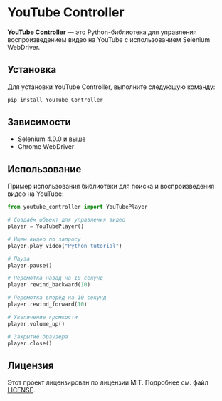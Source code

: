 
# YouTube Controller

**YouTube Controller** — это Python-библиотека для управления воспроизведением видео на YouTube с использованием Selenium WebDriver.

## Установка

Для установки YouTube Controller, выполните следующую команду:

```bash
pip install YouTube_Controller
```

## Зависимости

- Selenium 4.0.0 и выше
- Chrome WebDriver

## Использование

Пример использования библиотеки для поиска и воспроизведения видео на YouTube:

```python
from youtube_controller import YouTubePlayer

# Создаём объект для управления видео
player = YouTubePlayer()

# Ищем видео по запросу
player.play_video("Python tutorial")

# Пауза
player.pause()

# Перемотка назад на 10 секунд
player.rewind_backward(10)

# Перемотка вперёд на 10 секунд
player.rewind_forward(10)

# Увеличение громкости
player.volume_up()

# Закрытие браузера
player.close()
```

## Лицензия

Этот проект лицензирован по лицензии MIT. Подробнее см. файл [LICENSE](LICENSE).
